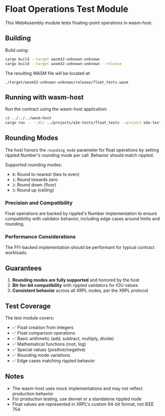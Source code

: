 # Float Operations Test Module

This WebAssembly module tests floating-point operations in wasm-host.

## Building

Build using:

```bash
cargo build --target wasm32-unknown-unknown
cargo build --target wasm32-unknown-unknown --release
```

The resulting WASM file will be located at:

```
./target/wasm32-unknown-unknown/release/float_tests.wasm
```

## Running with wasm-host

Run the contract using the wasm-host application:

```bash
cd ../../../wasm-host
cargo run -- --dir ../projects/e2e-tests/float_tests --project e2e-tests/float_tests
```

## Rounding Modes

The host honors the `rounding_mode` parameter for float operations by setting rippled Number's rounding mode per call. Behavior should match rippled.

Supported rounding modes:

- `0`: Round to nearest (ties to even)
- `1`: Round towards zero
- `2`: Round down (floor)
- `3`: Round up (ceiling)

### Precision and Compatibility

Float operations are backed by rippled's Number implementation to ensure compatibility with validator behavior, including edge cases around limits and rounding.

### Performance Considerations

The FFI-backed implementation should be performant for typical contract workloads.

## Guarantees

1. **Rounding modes are fully supported** and honored by the host
2. **Bit-for-bit compatibility** with rippled validators for IOU values
3. **Consistent behavior** across all XRPL nodes, per the XRPL protocol

## Test Coverage

The test module covers:

- ✅ Float creation from integers
- ✅ Float comparison operations
- ✅ Basic arithmetic (add, subtract, multiply, divide)
- ✅ Mathematical functions (root, log)
- ✅ Special values (positive/negative)
- ✅ Rounding mode variations
- ✅ Edge cases matching rippled behavior

## Notes

- The wasm-host uses mock implementations and may not reflect production behavior
- For production testing, use devnet or a standalone rippled node
- Float values are represented in XRPL's custom 64-bit format, not IEEE 754
